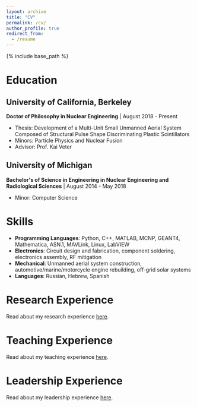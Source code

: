 ```yaml
---
layout: archive
title: "CV"
permalink: /cv/
author_profile: true
redirect_from:
  - /resume
---
```


{% include base_path %}
# Education
## University of California, Berkeley
**Doctor of Philosophy in Nuclear Engineering** |
August 2018 - Present

* Thesis: Development of a Multi-Unit Small Unmanned Aerial System Composed of Structural
Pulse Shape Discriminating Plastic Scintillators
* Minors: Particle Physics and Nuclear Fusion
* Advisor: Prof. Kai Veter

## University of Michigan
**Bachelor's of Science in Engineering in Nuclear Engineering and Radiological Sciences** |
August 2014 - May 2018

* Minor: Computer Science

# Skills
* **Programming Languages**: Python, C++, MATLAB, MCNP, GEANT4, Mathematica, ASN.1, MAVLink, Linux, LabVIEW
* **Electronics**: Circuit design and fabrication, component soldering, electronics assembly, RF
mitigation
* **Mechanical**: Unmanned aerial system construction, automotive/marine/motorcycle engine
rebuilding, off-grid solar systems
* **Languages**: Russian, Hebrew, Spanish

# Research Experience
Read about my research experience [here](/research).

# Teaching Experience
Read about my teaching experience [here](/teaching).

# Leadership Experience
Read about my leadership experience [here](/leadership).


